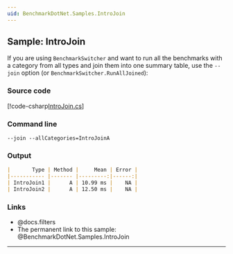 ```yaml
---
uid: BenchmarkDotNet.Samples.IntroJoin
---
```


## Sample: IntroJoin

If you are using `BenchmarkSwitcher` and want to run all the benchmarks with a category from all types and join them into one summary table, use the `--join` option (or `BenchmarkSwitcher.RunAllJoined`): 

### Source code

[!code-csharp[IntroJoin.cs](../../../samples/BenchmarkDotNet.Samples/IntroJoin.cs)]

### Command line

```
--join --allCategories=IntroJoinA
```

### Output

```markdown
|       Type | Method |     Mean | Error |
|----------- |------- |---------:|------:|
| IntroJoin1 |      A | 10.99 ms |    NA |
| IntroJoin2 |      A | 12.50 ms |    NA |
```

### Links

* @docs.filters
* The permanent link to this sample: @BenchmarkDotNet.Samples.IntroJoin

---